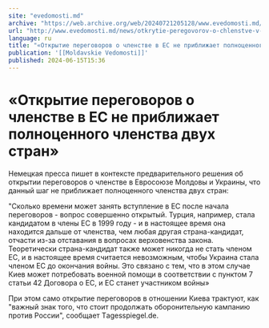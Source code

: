 ```yaml
---
site: "evedomosti.md"
archive: "https://web.archive.org/web/20240721205128/www.evedomosti.md/news/otkrytie-peregovorov-o-chlenstve-v-es-moldovy-i-ukrainy-ne-p"
url: "http://www.evedomosti.md/news/otkrytie-peregovorov-o-chlenstve-v-es-moldovy-i-ukrainy-ne-p"
language: ru
title: "«Открытие переговоров о членстве в ЕС не приближает полноценного членства двух стран»"
publication: '[[Moldavskie Vedomosti]]'
published: 2024-06-15T15:36
---
```


# «Открытие переговоров о членстве в ЕС не приближает полноценного членства двух стран»

Немецкая пресса пишет в контексте предварительного решения об открытии переговоров о членстве в Евросоюзе Молдовы и Украины, что данный шаг не приближает полноценного членства двух стран:

"Сколько времени может занять вступление в ЕС после начала переговоров - вопрос совершенно открытый. Турция, например, стала кандидатом в члены ЕС в 1999 году - и в настоящее время она находится дальше от членства, чем любая другая страна-кандидат, отчасти из-за отставания в вопросах верховенства закона. Теоретически страна-кандидат также может никогда не стать членом ЕС, и в настоящее время считается невозможным, чтобы Украина стала членом ЕС до окончания войны. Это связано с тем, что в этом случае Киев может потребовать военной помощи в соответствии с пунктом 7 статьи 42 Договора о ЕС, и ЕС станет участником войны»

При этом само открытие переговоров в отношении Киева трактуют, как "важный знак того, что стоит продолжать оборонительную кампанию против России", сообщает Тagesspiegel.de.